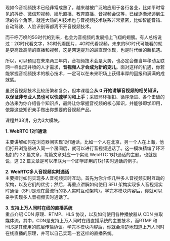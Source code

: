 现如今音视频技术已经非常成熟了，越来越被广泛地应用于各行各业，比如平时常见的抖音、微信短视频、娱乐直播、教育直播、音视频会议等，已经逐渐渗透到生活的各个角落。就连大热的AI技术也与音视频技术联系非常紧密，比如智能音箱、自动驾驶、人脸识别等都离不开音视频技术。

而千呼万唤的5G时代的到来，也会为音视频的发展插上飞翔的翅膀。有人总结说过：2G时代看文字，3G时代看图片，4G时代看视频，未来的5G时代可能看的就是更高效高清的直播和视频，这是网速提升的最直观体现，也是时代给的新机遇。

所以，可以预见在未来两三年内，音视频技术会是大势，也必定会像当年移动互联网一样出现井喷的人才需求，**音视频人才会成为新的宠儿**。面对这样的机遇，你若能掌握音视频技术的核心技术，一定可以在未来职场上获得丰厚的回报和满满的成就感。

虽说音视频技术比较纷繁和复杂，但本课程会**从 0 开始讲解音视频的相关知识，以保证非专业人员也可以快速学习和上手**；采取环环相扣、循序渐进、各个击破的办法来为你介绍各个知识点，最终让你掌握音视频的核心知识，并能够即学即用，依靠这些知识亲手做出你想要的音视频产品。

课程共38讲，分为3大模块。

**1. WebRTC 1对1通话**

主要讲解如何在浏览器间实现1对1通话，比如一个人在北京，另一个人在上海，他们打开浏览器进入同一个房间后，就可以进行音视频通话了。这一模块精编了环环相扣的 22 篇文章，每篇文章对应一个实现 WebRTC 1对1通话的主题。也就是说，这 22 篇文章是可以串联为一个即学即用的1对1实时通话的例子。

**2. WebRTC多人音视频实时通话**  
主要探讨如何实现多人音视频实时互动。首先为你介绍几种多人音视频实时互动的架构，以及它们的优劣；然后，再重点讲解如何使用 SFU 架构实现多人音视频实时通话（SFU是现在最流行的多人实时互动架构）。学完本模块内容后，你就可以亲手实现多人音视频实时通话了。

**3. 支持上万人同时在线的直播系统**  
重点介绍 CDN 原理、RTMP、HLS 协议，以及如何使用各种播放器从 CDN 拉取媒体流。其中，CDN是支持上万人同时在线直播系统的主要技术，而RTMP 和 HLS是其使用的底层传输协议。学完本模块内容后，你就会清楚地知道上万人同时在线直播的原理，并可以自己实现一套这样的直播系统。